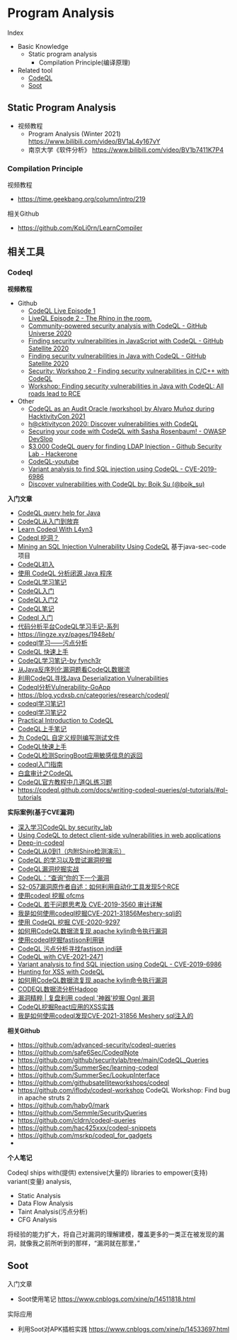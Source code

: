 # Program Analysis
Index
- Basic Knowledge
  - Static program analysis
    - Compilation Principle(编译原理)
- Related tool
  - [CodeQL](https://github.com/pen4uin/Program-Analysis/#codeql)
  - [Soot](https://github.com/pen4uin/Program-Analysis/#soot)
## Static Program Analysis
- 视频教程
  - Program Analysis (Winter 2021) https://www.bilibili.com/video/BV1aL4y167vY
  - 南京大学《软件分析》 https://www.bilibili.com/video/BV1b7411K7P4
### Compilation Principle

视频教程
- https://time.geekbang.org/column/intro/219

相关Github
- https://github.com/KpLi0rn/LearnCompiler


## 相关工具
### Codeql
**视频教程**
- Github
  - [CodeQL Live Episode 1](https://www.youtube.com/watch?v=AMzGorD28Ks)
  - [LiveQL Episode 2 - The Rhino in the room.](https://www.youtube.com/watch?v=wPqK-Ealz-0)
  - [Community-powered security analysis with CodeQL - GitHub Universe 2020](https://www.youtube.com/watch?v=Y6PjAaZKNYk)
  - [Finding security vulnerabilities in JavaScript with CodeQL - GitHub Satellite 2020](https://www.youtube.com/watch?v=pYzfGaLTqC0)
  - [Finding security vulnerabilities in Java with CodeQL - GitHub Satellite 2020](https://www.youtube.com/watch?v=nvCd0Ee4FgE)
  - [Security: Workshop 2 - Finding security vulnerabilities in C/C++ with CodeQL](https://www.youtube.com/watch?v=eAjecQrfv3o)
  - [Workshop: Finding security vulnerabilities in Java with CodeQL: All roads lead to RCE](https://www.youtube.com/watch?v=h3f1s8ACfPo)
- Other
  - [CodeQL as an Audit Oracle (workshop) by Alvaro Muñoz during HacktivityCon 2021](https://www.youtube.com/watch?v=-bJ2Ioi7Icg)
  - [h@cktivitycon 2020: Discover vulnerabilities with CodeQL](https://www.youtube.com/watch?v=NygVkQKmGwI)
  - [Securing your code with CodeQL with Sasha Rosenbaum! - OWASP DevSlop](https://www.youtube.com/watch?v=G_yDbouY0tM)
  - [$3,000 CodeQL query for finding LDAP Injection - Github Security Lab - Hackerone](https://www.youtube.com/watch?v=qStzSfsEQGQ)
  - [CodeQL-youtube](https://www.youtube.com/playlist?list=PLX8G9idOAfzg3uTfdAgDkybK9CG71vsaq)
  - [Variant analysis to find SQL injection using CodeQL - CVE-2019-6986](https://www.youtube.com/watch?v=uUvhplNbQOI)
  - [Discover vulnerabilities with CodeQL by: Boik Su (@boik_su)](https://www.youtube.com/watch?v=UDDHXBFbuqo)

**入门文章**

- [CodeQL query help for Java](https://codeql.github.com/codeql-query-help/java/)
- [CodeQL从入门到放弃](https://www.freebuf.com/articles/web/283795.html)
- [Learn Codeql With L4yn3](https://bingbingzi.cn/learn-codeql-with-l4yn3/)
- [Codeql 挖洞？](https://mp.weixin.qq.com/s/-4E08dNeCdsc51VLE9qMAQ)
- [Mining an SQL Injection Vulnerability Using CodeQL](https://bingbingzi.cn/learn-codeql-with-l4yn3/) 基于java-sec-code项目
- [CodeQL初入](https://kiprey.github.io/2020/12/CodeQL-setup/)
- [使用 CodeQL 分析闭源 Java 程序](https://paper.seebug.org/1324/)
- [CodeQL学习笔记](http://blog.gamous.cn/post/codeql/)
- [CodeQL入门](https://aluvion.gitee.io/2021/05/29/CodeQL%E5%85%A5%E9%97%A8/)
- [CodeQL入门2](https://aluvion.gitee.io/2021/05/31/CodeQL%E5%85%A5%E9%97%A82/)
- [CodeQL笔记](https://lfysec.top/2020/06/03/CodeQL%E7%AC%94%E8%AE%B0/)
- [Codeql 入门](https://www.faiz2035.top/posts/codeql-getting-started/)
- [代码分析平台CodeQL学习手记-系列](https://www.4hou.com/posts/o6wX)
- https://lingze.xyz/pages/1948eb/
- [codeql学习——污点分析](https://xz.aliyun.com/t/7789)
- [CodeQL 快速上手](https://www.yuque.com/docs/share/738555ae-258e-4f27-8818-6024b8225488?#)
- [CodeQL学习笔记-by fynch3r](https://fynch3r.github.io/categories/CodeQL/)
- [从Java反序列化漏洞题看CodeQL数据流](https://www.anquanke.com/post/id/256967)
- [利用CodeQL寻找Java Deserialization Vulnerabilities](https://uxss.net/2020/05/04/%E5%88%A9%E7%94%A8CodeQL%E5%AF%BB%E6%89%BEJava%20Deserialization%20Vulnerabilities/)
- [Codeql分析Vulnerability-GoApp](https://www.freebuf.com/articles/web/253491.html)
- https://blog.ycdxsb.cn/categories/research/codeql/
- [codeql学习笔记1](https://mp.weixin.qq.com/s/KA-s62tMnoqkJwVjxrDYuQ)
- [codeql学习笔记2](https://mp.weixin.qq.com/s/JzAAsiuOr0QdL5nEfQv1fg)
- [Practical Introduction to CodeQL](https://jorgectf.gitlab.io/blog/post/practical-codeql-introduction/)
- [CodeQL上手笔记](https://mp.weixin.qq.com/s/aU9Gq_xRgAXqU-bwAvMmig)
- [为 CodeQL 自定义规则编写测试文件](https://mp.weixin.qq.com/s/rdLwBJrhDcYQFB5_gUitMQ)
- [CodeQL快速上手](https://mp.weixin.qq.com/s/9vWSKVolqR8P1gJhN4pEOQ)
- [CodeQL检测SpringBoot应用敏感信息的返回](https://mp.weixin.qq.com/s/7wJKMVyc36U-PciZGmjrcg)
- [codeql入门指南](https://mp.weixin.qq.com/s/JIBlYW5wVg13Hyk-PmFPXA)
- [白盒审计之CodeQL](https://mp.weixin.qq.com/s/q426UdHTxgux5iAlglFwPA)
- [CodeQL官方教程中几道QL练习题](https://ovi3.github.io/2021/03/04/codeql-exercises-from-ql-tutorial/)
- https://codeql.github.com/docs/writing-codeql-queries/ql-tutorials/#ql-tutorials

**实际案例(基于CVE漏洞)**

- [深入学习CodeQL by security_lab](https://kiprey.github.io/2020/12/secLab-CodeQL-learning/)
- [Using CodeQL to detect client-side vulnerabilities in web applications](https://raz0r.name/articles/using-codeql-to-detect-client-side-vulnerabilities-in-web-applications/)
- [Deep-in-codeql](https://jimp.top/Deep-in-codeql/)
- [CodeQL从0到1（内附Shiro检测演示）](https://www.anquanke.com/post/id/255721)
- [CodeQL 的学习以及尝试漏洞挖掘](https://bestwing.me/codeql.html)
- [CodeQL漏洞挖掘实战](https://blog.rabit.pw/2020/codeql-uboot-bug-hunting/)
- [CodeQL：“查询”你的下一个漏洞](https://www.anquanke.com/post/id/212305)
- [S2-057漏洞原作者自述：如何利用自动化工具发现5个RCE](https://www.anquanke.com/post/id/157583)
- [使用codeql 挖掘 ofcms](https://www.anquanke.com/post/id/203674)
- [CodeQL 若干问题思考及 CVE-2019-3560 审计详解](https://lennysec.github.io/codql-and-cve-2019-3560/)
- [我是如何使用codeql挖掘CVE-2021-31856Meshery-sqli的](https://ssst0n3.github.io/post/%E7%BD%91%E7%BB%9C%E5%AE%89%E5%85%A8/%E5%AE%89%E5%85%A8%E6%B5%8B%E8%AF%95/%E6%B5%8B%E8%AF%95%E6%96%B9%E6%B3%95/%E8%87%AA%E5%8A%A8%E5%8C%96%E6%B5%8B%E8%AF%95/%E9%9D%99%E6%80%81%E4%BB%A3%E7%A0%81%E6%89%AB%E6%8F%8F/AST/codeql/codeql%E6%BC%8F%E6%B4%9E%E6%8C%96%E6%8E%98%E6%88%96%E5%88%86%E6%9E%90%E5%AE%9E%E8%B7%B5/%E6%88%91%E6%98%AF%E5%A6%82%E4%BD%95%E4%BD%BF%E7%94%A8codeql%E6%8C%96%E6%8E%98CVE-2021-31856Meshery-sqli%E7%9A%84.html)
- [使用 CodeQL 挖掘 CVE-2020-9297](https://xz.aliyun.com/t/7979)
- [如何用CodeQL数据流复现 apache kylin命令执行漏洞](https://xz.aliyun.com/t/8240)
- [使用codeql挖掘fastjson利用链](https://xz.aliyun.com/t/7482)
- [CodeQL 污点分析寻找fastjson jndi链](https://blog.sometimenaive.com/2020/05/21/find-fastjson-jndi-gadget-by-codeql-tainttracking/)
- [CodeQL with CVE-2021-2471](https://m0d9.me/2021/11/01/CodeQL-CVE-2021-2471/)
- [Variant analysis to find SQL injection using CodeQL - CVE-2019-6986](https://www.youtube.com/watch?v=uUvhplNbQOI)
- [Hunting for XSS with CodeQL](https://medium.com/codex/hunting-for-xss-with-codeql-57f70763b938)
- [如何用CodeQL数据流复现 apache kylin命令执行漏洞](https://mp.weixin.qq.com/s/9GgV4a5tgHH0zHOePqwySQ)
- [CODEQL数据流分析Hadoop](https://mp.weixin.qq.com/s/CyhWw4t8LdGhCpixacb6Xg)
- [漏洞精粹 | 复盘利用 codeql '神器'挖掘 Ognl 漏洞](https://mp.weixin.qq.com/s/9GgV4a5tgHH0zHOePqwySQ)
- [CodeQL挖掘React应用的XSS实践](https://mp.weixin.qq.com/s/zH0EhOLFgwgFk8rIWezk-g)
- [我是如何使用codeql发现CVE-2021-31856 Meshery sql注入的](https://mp.weixin.qq.com/s/Po35ErrD3RXCXhecFEPBTw)

**相关Github**

- https://github.com/advanced-security/codeql-queries
- https://github.com/safe6Sec/CodeqlNote
- https://github.com/github/securitylab/tree/main/CodeQL_Queries
- https://github.com/SummerSec/learning-codeql
- https://github.com/SummerSec/LookupInterface
- https://github.com/githubsatelliteworkshops/codeql
- https://github.com/iflody/codeql-workshop CodeQL Workshop: Find bug in apache struts 2
- https://github.com/haby0/mark
- https://github.com/Semmle/SecurityQueries
- https://github.com/cldrn/codeql-queries
- https://github.com/hac425xxx/codeql-snippets
- https://github.com/msrkp/codeql_for_gadgets
- 

**个人笔记**

Codeql ships with(提供) extensive(大量的) libraries to empower(支持) variant(变量) analysis,
- Static Analysis
- Data Flow Analysis
- Taint Analysis(污点分析)
- CFG Analysis

将经验的能力扩大，将自己对漏洞的理解建模，覆盖更多的一类正在被发现的漏洞，就像我之前所听到的那样，“漏洞就在那里，”

## Soot

入门文章
- Soot使用笔记 https://www.cnblogs.com/xine/p/14511818.html

实际应用
- 利用Soot对APK插桩实践 https://www.cnblogs.com/xine/p/14533697.html
